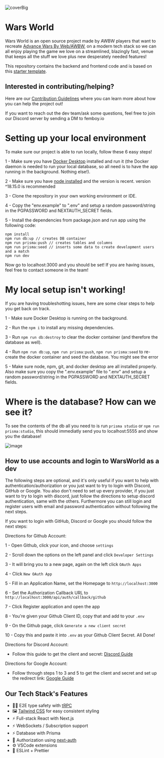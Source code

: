 ![coverBig](https://github.com/WarsWorld/WarsWorld/assets/96269542/12c971ba-8d27-4a17-9de1-cd60db3c7e82)

# Wars World

Wars World is an open source project made by AWBW players that want to recreate [Advance Wars By Web/AWBW](https://awbw.amarriner.com/), on a modern tech stack so we can all enjoy playing the game we love on a streamlined, blazingly fast, venue that keeps all the stuff we love plus new desperately needed features!

This repository contains the backend and frontend code and is based on this [starter template](https://github.com/trpc/examples-next-prisma-websockets-starter).

## Interested in contributing/helping?

Here are our [Contribution Guidelines](https://github.com/WarsWorld/WarsWorld/blob/main/CONTRIBUTING.md) where you can learn more about how you can help the project out!

If you want to reach out the dev team/ask some questions, feel free to join our Discord server by sending a DM to femboy.io

# Setting up your local environment

To make sure our project is able to run locally, follow these 6 easy steps!

1 - Make sure you have [Docker Desktop](https://www.docker.com/products/docker-desktop/) installed and run it (the Docker daemon is needed to run your local database, so all need is to have the app running in the background. Nothing else!).

2 - Make sure you have [node installed](https://nodejs.org/en/download) and the version is recent. version ^18.15.0 is recommended

3 - Clone the repository in your own working environment or IDE.

4 - Copy the "env.example" to ".env" and setup a random password/string in the PGPASSWORD and NEXTAUTH_SECRET fields.

5 - Install the dependencies from package.json and run app using the following code:

```
npm install
npm run db:up // creates DB container
npm run prisma:push // creates tables and columns
npm run prisma:seed // inserts some data to create development users and a match
npm run dev
```

Now go to localhost:3000 and you should be set! If you are having issues, feel free to contact someone in the team!

# My local setup isn't working!

If you are having troubleshotting issues, here are some clear steps to help you get back on track.

1 - Make sure Docker Desktop is running on the background.

2 - Run the `npm i` to install any missing dependencies.

3 - Run `npm run db:destroy` to clear the docker container (and therefore the database as well).

4 - Run `npm run db:up`, `npm run prisma:push`, `npm run prisma:seed` to re-create the docker container and seed the database. You might see the error

5 - Make sure node, npm, git, and docker desktop are all installed properly. Also make sure you copy the ".env.example" file to ".env" and setup a random password/string in the PGPASSWORD and NEXTAUTH_SECRET fields.

# Where is the database? How can we see it?

To see the contents of the db all you need to is run `prisma studio` or `npm run prisma:studio`, this should immediatly send you to localhost:5555 and show you the database!

![image](https://github.com/WarsWorld/WarsWorld/assets/96269542/e6cd369a-026a-4f65-b2fa-c8fb7752ab1a)

## How to use accounts and login to WarsWorld as a dev

The following steps are optional, and it's only useful if you want to help with authentication/authorization or you just want to try to login with Discord, GitHub or Google. You also don't need to set up every provider, if you just want to try to login with discord, just follow the directions to setup discord authentication, same with the others. Furthermore you can still login and register users with email and password authentication without following the next steps.

If you want to login with GitHub, Discord or Google you should follow the next steps:

Directions for Github Account:

1 - Open Github, click your icon, and choose `settings`

2 - Scroll down the options on the left panel and click `Developer Settings`

3 - It will bring you to a new page, again on the left click `OAuth Apps`

4 - Click `New OAuth App`

5 - Fill in an Application Name, set the Homepage to `http://localhost:3000`

6 - Set the Authorization Callback URL to `http://localhost:3000/api/auth/callback/github`

7 - Click Register application and open the app

8 - You're given your Github Client ID, copy that and add to your `.env`

9 - On the Github page, click `Generate a new client secret`

10 - Copy this and paste it into `.env` as your Github Client Secret. All Done!

Directions for Discord Account:

- Follow this guide to get the client and secret: [Discord Guide](https://support.heateor.com/discord-client-id-discord-client-secret/)

Directions for Google Account:

- Follow through steps 1 to 3 and 5 to get the client and secret and set up the redirect link: [Google Guide](https://developers.google.com/identity/oauth2/web/guides/get-google-api-clientid)

## Our Tech Stack's Features

- 🧙‍♂️ E2E type safety with [tRPC](https://trpc.io)
- 🖼️ [Tailwind CSS](https://tailwindcss.com/) for easy consistent styling
- ⚡ Full-stack React with Next.js
- ⚡ WebSockets / Subscription support
- ⚡ Database with Prisma
- 🔐 Authorization using [next-auth](https://next-auth.js.org/)
- ⚙️ VSCode extensions
- 🎨 ESLint + Prettier
